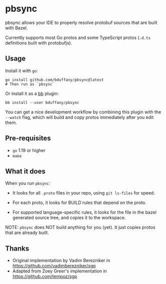 # pbsync

pbsync allows your IDE to properly resolve protobuf sources that are
built with Bazel.

Currently supports most Go protos and some TypeScript protos (`.d.ts`
definitions built with protobufjs).

## Usage

Install it with `go`:

```shell
go install github.com/bduffany/pbsync@latest
# Then run as `pbsync`
```

Or install it as a [bb](https://buildbuddy.io/cli/) plugin:

```shell
bb install --user bduffany/pbsync
```

You can get a nice development workflow by combining this plugin with the
`--watch` flag, which will build and copy protos immediately after you
edit them.

## Pre-requisites

- `go` 1.19 or higher
- `make`

## What it does

When you run `pbsync`:

- It looks for all `.proto` files in your repo, using `git ls-files`
  for speed.

- For each proto, it looks for BUILD rules that depend on the proto.

- For supported language-specific rules, it looks for the file in
  the bazel generated source tree, and copies it to the workspace.

NOTE: `pbsync` does NOT build anything for you (yet). It just
copies protos that are already built.

## Thanks

- Original implementation by Vadim Berezniker in https://github.com/vadimberezniker/sgp
- Adapted from Zoey Greer's implementation in https://github.com/tempoz/sgp
